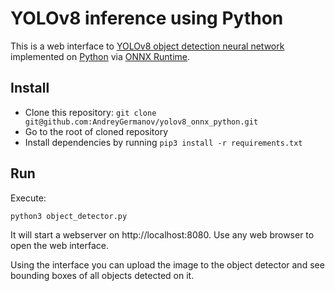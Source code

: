 # YOLOv8 inference using Python

This is a web interface to [YOLOv8 object detection neural network](https://ultralytics.com/yolov8) 
implemented on [Python](https://www.python.org) via [ONNX Runtime](https://onnxruntime.ai/docs/get-started/with-python.html).

## Install

* Clone this repository: `git clone git@github.com:AndreyGermanov/yolov8_onnx_python.git`
* Go to the root of cloned repository
* Install dependencies by running `pip3 install -r requirements.txt`

## Run

Execute:

```
python3 object_detector.py
```

It will start a webserver on http://localhost:8080. Use any web browser to open the web interface.

Using the interface you can upload the image to the object detector and see bounding boxes of all  objects detected on it.